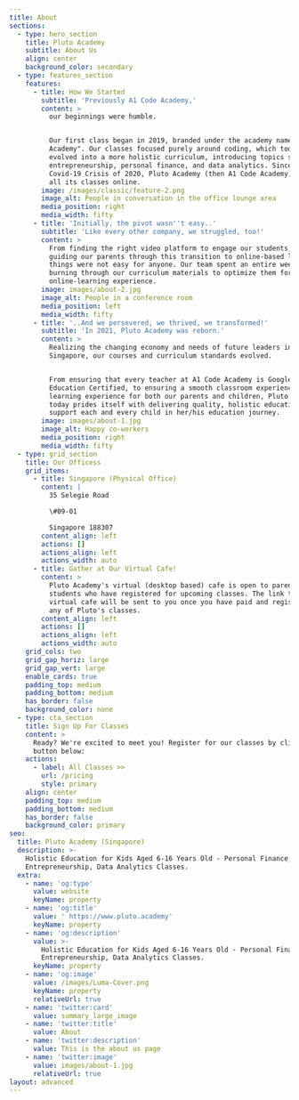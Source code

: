 ```yaml
---
title: About
sections:
  - type: hero_section
    title: Pluto Academy
    subtitle: About Us
    align: center
    background_color: secondary
  - type: features_section
    features:
      - title: How We Started
        subtitle: 'Previously A1 Code Academy,'
        content: >
          our beginnings were humble.


          Our first class began in 2019, branded under the academy name "A1 Code
          Academy". Our classes focused purely around coding, which today has
          evolved into a more holistic curriculum, introducing topics such as
          entrepreneurship, personal finance, and data analytics. Since the
          Covid-19 Crisis of 2020, Pluto Academy (then A1 Code Academy) moved
          all its classes online. 
        image: /images/classic/feature-2.png
        image_alt: People in conversation in the office lounge area
        media_position: right
        media_width: fifty
      - title: 'Initially, the pivot wasn''t easy..'
        subtitle: 'Like every other company, we struggled, too!'
        content: >
          From finding the right video platform to engage our students, to
          guiding our parents through this transition to online-based learning,
          things were not easy for anyone. Our team spent an entire week,
          burning through our curriculum materials to optimize them for the
          online-learning experience. 
        image: images/about-2.jpg
        image_alt: People in a conference room
        media_position: left
        media_width: fifty
      - title: '..And we persevered, we thrived, we transformed!'
        subtitle: 'In 2021, Pluto Academy was reborn.'
        content: >
          Realizing the changing economy and needs of future leaders in
          Singapore, our courses and curriculum standards evolved.


          From ensuring that every teacher at A1 Code Academy is Google
          Education Certified, to ensuring a smooth classroom experience and
          learning experience for both our parents and children, Pluto Academy
          today prides itself with delivering quality, holistic education to
          support each and every child in her/his education journey.
        image: images/about-1.jpg
        image_alt: Happy co-workers
        media_position: right
        media_width: fifty
  - type: grid_section
    title: Our Officess
    grid_items:
      - title: Singapore (Physical Office)
        content: |
          35 Selegie Road

          \#09-01

          Singapore 188307
        content_align: left
        actions: []
        actions_align: left
        actions_width: auto
      - title: Gather at Our Virtual Cafe!
        content: >
          Pluto Academy's virtual (desktop based) cafe is open to parents and
          students who have registered for upcoming classes. The link to the
          virtual cafe will be sent to you once you have paid and registered for
          any of Pluto's classes.
        content_align: left
        actions: []
        actions_align: left
        actions_width: auto
    grid_cols: two
    grid_gap_horiz: large
    grid_gap_vert: large
    enable_cards: true
    padding_top: medium
    padding_bottom: medium
    has_border: false
    background_color: none
  - type: cta_section
    title: Sign Up For Classes
    content: >
      Ready? We're excited to meet you! Register for our classes by clicking the
      button below:
    actions:
      - label: All Classes >>
        url: /pricing
        style: primary
    align: center
    padding_top: medium
    padding_bottom: medium
    has_border: false
    background_color: primary
seo:
  title: Pluto Academy (Singapore)
  description: >-
    Holistic Education for Kids Aged 6-16 Years Old - Personal Finance,
    Entrepreneurship, Data Analytics Classes.
  extra:
    - name: 'og:type'
      value: website
      keyName: property
    - name: 'og:title'
      value: ' https://www.pluto.academy'
      keyName: property
    - name: 'og:description'
      value: >-
        Holistic Education for Kids Aged 6-16 Years Old - Personal Finance,
        Entrepreneurship, Data Analytics Classes.
      keyName: property
    - name: 'og:image'
      value: /images/Luma-Cover.png
      keyName: property
      relativeUrl: true
    - name: 'twitter:card'
      value: summary_large_image
    - name: 'twitter:title'
      value: About
    - name: 'twitter:description'
      value: This is the about us page
    - name: 'twitter:image'
      value: images/about-1.jpg
      relativeUrl: true
layout: advanced
---
```

